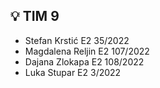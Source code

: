 ## :bulb: TIM 9 

- Stefan Krstić E2 35/2022
- Magdalena Reljin E2 107/2022
- Dajana Zlokapa E2 108/2022
- Luka Stupar E2 3/2022
